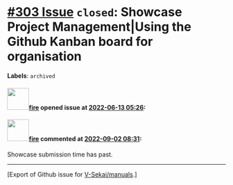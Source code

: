 # [\#303 Issue](https://github.com/V-Sekai/manuals/issues/303) `closed`: Showcase Project Management|Using the Github Kanban board for organisation
**Labels**: `archived`


#### <img src="https://avatars.githubusercontent.com/u/32321?u=c2e06a3d2b49a467aa907e54aa259516440267cc&v=4" width="50">[fire](https://github.com/fire) opened issue at [2022-06-13 05:26](https://github.com/V-Sekai/manuals/issues/303):



#### <img src="https://avatars.githubusercontent.com/u/32321?u=c2e06a3d2b49a467aa907e54aa259516440267cc&v=4" width="50">[fire](https://github.com/fire) commented at [2022-09-02 08:31](https://github.com/V-Sekai/manuals/issues/303#issuecomment-1235224888):

Showcase submission time has past.


-------------------------------------------------------------------------------



[Export of Github issue for [V-Sekai/manuals](https://github.com/V-Sekai/manuals).]
